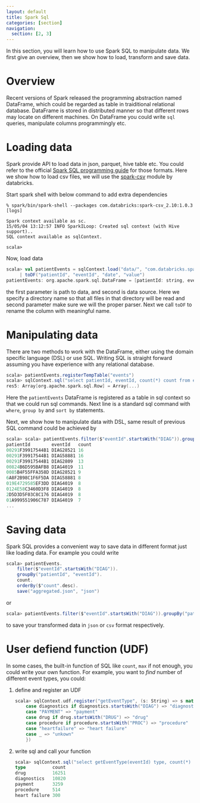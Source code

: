 ```yaml
---
layout: default
title: Spark Sql
categories: [section]
navigation:
  section: [2, 3]
---
```


In this section, you will learn how to use Spark SQL to manipulate data. We first give an overview, then we show how to load, transform and save data.

# Overview
Recent versions of Spark released the programming abstraction named DataFrame, which could be regarded as table in traiditional relational database. DataFrame is stored in distributed manner so that different rows may locate on different machines. On DataFrame you could write `sql` queries, manipulate columns programmingly etc.

# Loading data
Spark provide API to load data in json, parquet, hive table etc. You could refer to the official [Spark SQL programming guide](https://spark.apache.org/docs/latest/sql-programming-guide.html#data-sources) for those formats. Here we show how to load csv files, we will use the [spark-csv](https://github.com/databricks/spark-csv) module by databricks.

Start spark shell with below command to add extra dependencies
```
% spark/bin/spark-shell --packages com.databricks:spark-csv_2.10:1.0.3
[logs]

Spark context available as sc.
15/05/04 13:12:57 INFO SparkILoop: Created sql context (with Hive support)..
SQL context available as sqlContext.

scala> 
```
Now, load data
```scala
scala> val patientEvents = sqlContext.load("data/", "com.databricks.spark.csv").
     | toDF("patientId", "eventId", "date", "value")
patientEvents: org.apache.spark.sql.DataFrame = [patientId: string, eventId: string, date: string, value: string]
```
the first parameter is path to data, and second is data source. Here we specify a directory name so that all files in that directory will be read and second parameter make sure we will the proper parser. Next we call `toDF` to rename the column with meaningful name.

# Manipulating data
There are two methods to work with the DataFrame, either using the domain specific language (DSL) or use SQL. Writing SQL is straight forward assuming you have experience with any relational database.
```scala
scala> patientEvents.registerTempTable("events")
scala> sqlContext.sql("select patientId, eventId, count(*) count from events where eventId like 'DIAG%' group by patientId, eventId order by count desc").collect
res5: Array[org.apache.spark.sql.Row] = Array(...)
```
Here the `patientEvents` DataFrame is registered as a table in sql context so that we could run sql commands. Next line is a standard sql command with `where`, `group by` and `sort by` statements.

Next, we show how to manipulate data with DSL, same result of previous SQL command could be achieved by
```scala
scala> scala> patientEvents.filter($"eventId".startsWith("DIAG")).groupBy("patientId", "eventId").count.orderBy($"count".desc).show
patientId        eventId   count
00291F39917544B1 DIAG28521 16   
00291F39917544B1 DIAG58881 16   
00291F39917544B1 DIAG2809  13   
00824B6D595BAFB8 DIAG4019  11   
0085B4F55FFA358D DIAG28521 9    
6A8F2B98C1F6F5DA DIAG58881 8    
019E4729585EF3DD DIAG4019  8    
0124E58C3460D3F8 DIAG4019  8    
2D5D3D5F03C8C176 DIAG4019  8    
01A999551906C787 DIAG4019  7    
...
```
# Saving data
Spark SQL provides a convenient way to save data in different format just like loading data. For example you could write 
```scala
scala> patientEvents.
    filter($"eventId".startsWith("DIAG")).
    groupBy("patientId", "eventId").
    count.
    orderBy($"count".desc).
    save("aggregated.json", "json")
```
or
```scala
scala> patientEvents.filter($"eventId".startsWith("DIAG")).groupBy("patientId", "eventId").count.orderBy($"count".desc).save("aggregated.csv", "com.databricks.spark.csv")
```
to save your transformed data in `json` or `csv` format respectively.

# User defiend function (UDF)
In some cases, the built-in function of SQL like `count`, `max` if not enough, you could write your own function. For example, you want to _find_ number of different event types, you could:

1. define and register an UDF

    ```scala
    scala> sqlContext.udf.register("getEventType", (s: String) => s match {
        case diagnostics if diagnostics.startsWith("DIAG") => "diagnostics"
        case "PAYMENT" => "payment"
        case drug if drug.startsWith("DRUG") => "drug"
        case procedure if procedure.startsWith("PROC") => "procedure"
        case "heartfailure" => "heart failure"
        case _ => "unkown"
        })
    ```

2. write sql and call your function

    ```scala
    scala> sqlContext.sql("select getEventType(eventId) type, count(*) count from events group by getEventType(eventId) order by count desc").show
    type          count
    drug          16251
    diagnostics   10820
    payment       3259 
    procedure     514  
    heart failure 300  
    ```